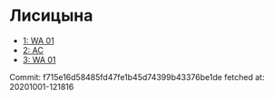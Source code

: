 # Лисицына
- [1: WA 01](1.md)
- [2: AC](2.md)
- [3: WA 01](3.md)

Commit: f715e16d58485fd47fe1b45d74399b43376be1de
 fetched at: 20201001-121816
